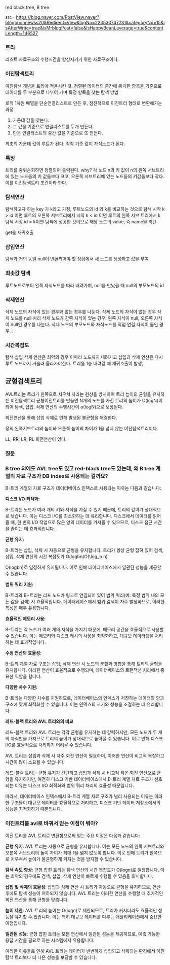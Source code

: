 red black tree, B tree 

src= https://blog.naver.com/PostView.naver?blogId=innewss20&Redirect=View&logNo=223530747731&categoryNo=15&isAfterWrite=true&isMrblogPost=false&isHappyBeanLeverage=true&contentLength=146527

### 트리
리스트 자료구조의 수행시간을 향상시키기 위한 자료구조이다. 

### 이진탐색트리
이진탐색 개념을 트리에 적용시킨 것.
정렬된 데이터의 중간에 위치한 항목을 기준으로 데이터를 두 부분으로 나누어 가며 특정 항목을 찾는 탐색 방법

 로직
 1차원 배열을 단순연결리스트로 만든 후, 점진적으로 이진트리 형태로 변환해가는 과정
 1. 가운데 값을 찾는다.
 2. 그 값을 기준으로 연결리스트를 두개 만든다.
 3. 만든 연결리스트의 중간 값을 기준으로 또 만든다.

최초의 가운데 값이 루트가 된다. 각각 기준 값이 자식노드가 된다.

### 특징
트리를 중위순회하면 정렬되어 출력된다. 
why? 각 노드 n의 키 값이 n의 왼쪽 서브트리에 있는 노드들의 키 값들보다 크고, 오른쪽 서브트리에 있는 노드들의 키값들보다 작다.
이를 이진탐색트리 조건이라 한다.

### 탐색연산
탐색하고자 하는 key 가 k라고 가정, 루트노드의 id 와 k를 비교하는 것으로 탐색 시작
k > id 이면 루트의 오른쪽 서브트리에서 시작
k < id 이면 루트의 왼쪽 서브 트리에서 k 탐색 시장
id = k이면 탐색에 성공한 것이므로 해당 노드의 value, 즉 name을 리턴

get을 재귀호출 

### 삽입연산

탐색과 거의 동일 
null이 반환되어야 할 상황에서  새 노드를 생성하고 값을 부여

### 최솟값 탐색
루트노드로부터 왼쪽 자식노드를 따라 내려가며, null을 만났을 때 null의 부모노드의 id

 
### 삭제연산
삭제 노드의 자식이 있는 경우와 없는 경우를 나눈다.
삭제 노드의 자식이 없는 경우 삭제 노드를 null 처리
삭제 노드가 한쪽 자식이 있는 경우. 왼쪽 자식이 null, 오른쪽 자식이 null인 경우를 나눈다.
삭제 노드의 부모노드와 자식노드를 직접 연결
자식이 둘인 경우. .

### 시간복잡도
탐색 삽입 삭제 연산은 최악의 경우 이파리 노드까지 내려가고 삽입과 삭제 연산은 다시 루트 노드까지 거슬러 올라가야한다.
트리를 1층 내려갈 때 재귀호출이 발생, 

## 균형검색트리
AVL트리는 트리가 한쪽으로 치우쳐 자라는 현상을 방지하여 트리 높이의 균형을 유지하는 이진탐색트리
균형이진트리를 만들면 N개의 노드를 가진 트리의 높이가 O(logN)이 되어 탐색, 삽입, 삭제 연산의 수행시간이 o(logN)으로 보장된다.

 회전연산을 통해 삽입 삭제로 인해 발생된 불균형을 해결한다. 

 정의 왼쪽서브트리의 높이와 오른쪽 높이의 차이가 1을 넘지 않는 이진탐색트리이다.

 LL, RR, LR, RL 회전연산이 있다. 

### 질문
### B tree 외에도 AVL tree도 있고 red-black tree도 있는데, 왜 B tree 계열의 자료 구조가 DB index로 사용되는 걸까요?

B-트리 계열의 자료 구조가 데이터베이스 인덱스로 사용되는 이유는 다음과 같습니다:

**디스크 I/O 최적화:**

B-트리는 노드가 여러 개의 키와 자식을 가질 수 있기 때문에, 트리의 깊이가 상대적으로 낮습니다. 이는 디스크 I/O를 최소화하는 데 유리합니다. 디스크에서 데이터를 읽어올 때, 한 번의 I/O 작업으로 많은 양의 데이터를 가져올 수 있으므로, 디스크 접근 시간을 줄이는 데 효과적입니다.

**균형 유지:**

B-트리는 삽입, 삭제 시 자동으로 균형을 유지합니다. 트리가 항상 균형 잡혀 있어 검색, 삽입, 삭제 연산의 시간 복잡도가 O(log⁡bn)O(\log_b n)

O(logb​n)로 일정하게 유지됩니다. 이로 인해 데이터베이스에서 일관된 성능을 제공할 수 있습니다.

**범위 쿼리 지원:**

B-트리와 B+트리는 리프 노드가 링크로 연결되어 있어 범위 쿼리(예: 특정 범위 내의 모든 값을 검색) 시 효율적입니다. 데이터베이스에서 범위 검색이 자주 발생하므로, 이러한 특성은 매우 유용합니다.

**효율적인 메모리 사용:**

B-트리는 각 노드가 여러 개의 자식을 가지기 때문에, 메모리 공간을 효율적으로 사용할 수 있습니다. 이는 메모리와 디스크 캐시의 사용을 최적화하고, 대규모 데이터셋을 처리하는 데 효과적입니다.

**수정 연산의 효율성:**

B-트리 계열 자료 구조는 삽입, 삭제 연산 시 노드의 분할과 병합을 통해 트리의 균형을 유지합니다. 이러한 연산이 효율적으로 수행되며, 데이터베이스의 트랜잭션 처리에서 중요한 역할을 합니다.

**다양한 차수 지원:**

B-트리는 다양한 차수를 지원하므로, 데이터베이스의 인덱스가 저장하는 데이터의 양과 구조에 맞게 최적화할 수 있습니다. 이는 인덱스의 크기와 성능을 조절하는 데 유리합니다.

**레드-블랙 트리와 AVL 트리와의 비교**

레드-블랙 트리와 AVL 트리는 각각 균형을 유지하는 데 강력하지만, 모든 노드가 두 개의 자식만을 가지므로 트리의 높이가 상대적으로 높아질 수 있습니다. 이로 인해 디스크 I/O를 효율적으로 처리하기 어려울 수 있습니다.

AVL 트리는 삽입과 삭제 시 자주 회전 연산이 필요하며, 이러한 연산이 비교적 복잡하고 시간이 많이 소요될 수 있습니다.

레드-블랙 트리는 균형 유지가 간단하고 삽입과 삭제 시 비교적 적은 회전 연산으로 균형을 유지하지만, 여전히 디스크 기반 데이터베이스에서 B-트리 계열 자료 구조가 선호되는 이유는 디스크 I/O 최적화와 범위 쿼리 처리의 효율성 때문입니다.

따라서, 데이터베이스 인덱스에서 B-트리 계열 자료 구조가 널리 사용되는 이유는 이러한 구조들이 대규모 데이터를 효율적으로 처리하고, 디스크 기반 데이터 저장소에서의 성능을 최적화하기 때문입니다.



### 이진트리를 avl로 바꿔서 얻는 이점이 뭐야?

이진 트리를 AVL 트리로 변환함으로써 얻는 주요 이점은 다음과 같습니다:

**균형 유지**: AVL 트리는 자동으로 균형을 유지합니다. 이는 모든 노드의 왼쪽 서브트리와 오른쪽 서브트리의 높이 차이가 최대 1을 넘지 않도록 합니다. 이로 인해 트리가 한쪽으로 치우쳐서 높이가 불균형하게 커지는 것을 방지할 수 있습니다.

**탐색 속도 향상**: 균형 잡힌 트리는 탐색 연산의 시간 복잡도가 O(logn)로 일정합니다. 이는 최악의 경우에도 검색, 삽입, 삭제 연산이 빠르게 수행될 수 있음을 의미합니다.

**삽입 및 삭제의 효율성**: 삽입과 삭제 연산 시 트리가 자동으로 균형을 유지하므로, 연산 후에도 탐색 성능이 저하되지 않습니다. AVL 트리는 이러한 연산을 수행할 때 추가적인 회전 연산을 통해 균형을 맞춥니다.

**높이 제한**: AVL 트리의 높이는 O(logn)로 제한되므로, 트리가 커지더라도 효율적인 성능을 유지할 수 있습니다. 이는 특히 대규모 데이터를 다루는 애플리케이션에서 중요한 이점입니다.

**일관된 성능**: 균형 잡힌 트리는 모든 연산에서 일관된 성능을 제공하므로, 예측 가능한 응답 시간을 필요로 하는 시스템에서 유용합니다.

이러한 이유들로 인해 AVL 트리는 데이터가 빈번하게 삽입되고 삭제되는 환경에서 이진 탐색 트리보다 더 나은 성능을 보장할 수 있습니다.
